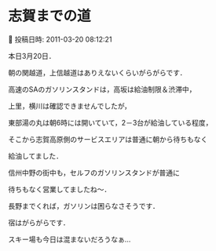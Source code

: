 # 志賀までの道

📅 投稿日時: 2011-03-20 08:12:21

本日3月20日．





朝の関越道，上信越道はありえないくらいがらがらです．


高速のSAのガソリンスタンドは，高坂は給油制限＆渋滞中，


上里，横川は確認できませんでしたが，


東部湯の丸は朝6時には開いていて，2－3台が給油している程度，


そこから志賀高原側のサービスエリアは普通に朝から待ちもなく


給油してました．





信州中野の街中も，セルフのガソリンスタンドが普通に


待ちもなく営業してましたね～．





長野までくれば，ガソリンは困らなさそうです．





宿はがらがらです．


スキー場も今日は混まないだろうなぁ…
